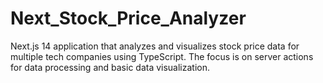 # Next_Stock_Price_Analyzer
Next.js 14 application that analyzes and visualizes stock price data for multiple tech companies using TypeScript. The focus is on server actions for data processing and basic data visualization.
